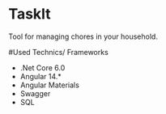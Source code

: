 # TaskIt
Tool for managing chores in your household. 

#Used Technics/ Frameworks
* .Net Core 6.0
* Angular 14.*
* Angular Materials
* Swagger
* SQL
